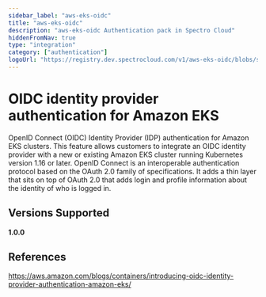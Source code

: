 ```yaml
---
sidebar_label: "aws-eks-oidc"
title: "aws-eks-oidc"
description: "aws-eks-oidc Authentication pack in Spectro Cloud"
hiddenFromNav: true
type: "integration"
category: ["authentication"]
logoUrl: "https://registry.dev.spectrocloud.com/v1/aws-eks-oidc/blobs/sha256:f86813591b3b63b3afcf0a604a7c8c715660448585e89174908f3c6a421ad8d8?type=image.webp"
---
```


# OIDC identity provider authentication for Amazon EKS

OpenID Connect (OIDC) Identity Provider (IDP) authentication for Amazon EKS clusters. This feature allows customers to
integrate an OIDC identity provider with a new or existing Amazon EKS cluster running Kubernetes version 1.16 or later.
OpenID Connect is an interoperable authentication protocol based on the OAuth 2.0 family of specifications. It adds a
thin layer that sits on top of OAuth 2.0 that adds login and profile information about the identity of who is logged in.

## Versions Supported

<Tabs>

<TabItem label="1.0.x" value="1.0.x">

**1.0.0**

</TabItem>
</Tabs>

## References

https://aws.amazon.com/blogs/containers/introducing-oidc-identity-provider-authentication-amazon-eks/
